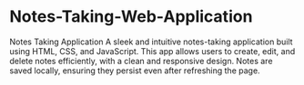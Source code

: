 # Notes-Taking-Web-Application
 Notes Taking Application A sleek and intuitive notes-taking application built using HTML, CSS, and JavaScript. This app allows users to create, edit, and delete notes efficiently, with a clean and responsive design. Notes are saved locally, ensuring they persist even after refreshing the page.
